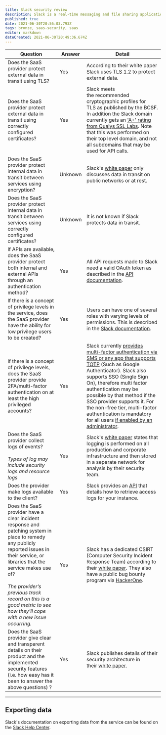 ```yaml
---
title: Slack security review
description: Slack is a real-time messaging and file sharing application designed to aid group collaboration.
published: true
date: 2021-06-30T20:56:03.793Z
tags: bronze, saas-security, saas
editor: markdown
dateCreated: 2021-06-30T20:49:36.674Z
---
```


| **Question** | **Answer** | **Detail** |
| --- | --- | --- |
| Does the SaaS provider protect external data in transit using TLS? | Yes | According to their white paper Slack uses [TLS 1.2](https://a.slack-edge.com/4c1ae/img/security_ent/Security_White_Paper.pdf#page=5) to protect external data. |
| Does the SaaS provider protect external data in transit using correctly configured certificates? | Yes | Slack meets the recommended cryptographic profiles for TLS as published by the BCSF. In addition the Slack domain currently gets an ['A+' rating from Qualys SSL Labs](https://www.ssllabs.com/ssltest/analyze.html?d=slack.com). Note that this was performed on their top level domain, and not all subdomains that may be used for API calls. |
| Does the SaaS provider protect internal data in transit between services using encryption? | Unknown | Slack's [white paper](https://a.slack-edge.com/4c1ae/img/security_ent/Security_White_Paper.pdf#page=5) only discusses data in transit on public networks or at rest. |
| Does the SaaS provider protect internal data in transit between services using correctly configured certificates? | Unknown | It is not known if Slack protects data in transit. |
| If APIs are available, does the SaaS provider protect both internal and external APIs through an authentication method? | Yes | All API requests made to Slack need a valid OAuth token as described in the [API documentation](https://api.slack.com/docs/oauth). |
| If there is a concept of privilege levels in the service, does the SaaS provider have the ability for low privilege users to be created? | Yes | Users can have one of several roles with varying levels of permissions. This is described in the [Slack documentation](https://get.slack.help/hc/en-us/articles/201314026-Roles-and-permissions-in-Slack). |
| If there is a concept of privilege levels, does the SaaS provider provide 2FA/multi-factor authentication on at least the high privileged accounts? | Yes | Slack currently [provides multi-factor authentication via SMS or any app that supports TOTP](https://get.slack.help/hc/en-us/articles/204509068-Set-up-two-factor-authentication) (Such as Google Authenticator). Slack also supports SSO (Single Sign On), therefore multi factor authentication may be possible by that method if the SSO provider supports it. For the non-free tier, multi-factor authentication is mandatory for all users [if enabled by an administrator](https://get.slack.help/hc/en-us/articles/212221668-Require-two-factor-authentication-for-your-team). |
| Does the SaaS provider collect logs of events?<br><br>*Types of log may include security logs and resource logs* | Yes | Slack's [white paper](https://a.slack-edge.com/4c1ae/img/security_ent/Security_White_Paper.pdf#page=7) states that logging is performed on all production and corporate infrastructure and then stored in a separate network for analysis by their security team. |
| Does the provider make logs available to the client? | Yes | Slack provides an [API](https://api.slack.com/methods/team.accessLogs) that details how to retrieve access logs for your instance. |
| Does the SaaS provider have a clear incident response and patching system in place to remedy any publicly reported issues in their service, or libraries that the service makes use of?<br><br>*The provider’s previous track record on this is a good metric to see how they’ll cope with a new issue occurring.* | Yes | Slack has a dedicated CSIRT (Computer Security Incident Response Team) according to their [white paper](https://a.slack-edge.com/4c1ae/img/security_ent/Security_White_Paper.pdf#page=2). They also have a public bug bounty program via [HackerOne](https://hackerone.com/slack). |
| Does the SaaS provider give clear and transparent details on their product and the implemented security features (i.e. how easy has it been to answer the above questions) ? | Yes | Slack publishes details of their security architecture in their [white paper](https://a.slack-edge.com/4c1ae/img/security_ent/Security_White_Paper.pdf). |

---

## Exporting data

Slack's documentation on exporting data from the service can be found on the [Slack Help Center](https://get.slack.help/hc/en-us/articles/204897248).